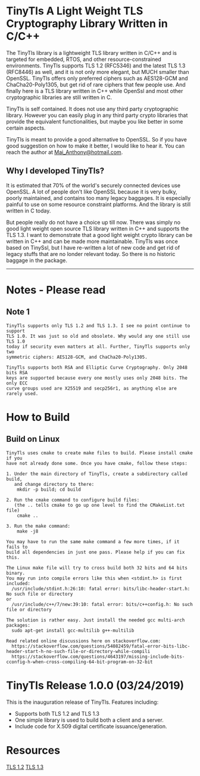 # TinyTls A Light Weight TLS Cryptography Library Written in C/C++

The TinyTls library is a lightweight TLS library written in C/C++ and is targeted
for embedded, RTOS, and other resource-constrained environments.
TinyTls supports TLS 1.2 (RFC5346) and the latest TLS 1.3 (RFC8446) as well, and
it is not only more elegant, but MUCH smaller than OpenSSL. TinyTls offers only
preferred ciphers such as AES128-GCM and ChaCha20-Poly1305, but get rid of rare
ciphers that few people use. And finally here is a TLS library written in C++
while OpenSsl and most other cryptographic libraries are still written in C.

TinyTls is self contained. It does not use any third party cryptographic library.
However you can easily plug in any third party crypto libraries that provide the
equivalent functionalities, but maybe you like better in some certain aspects.

TinyTls is meant to provide a good alternative to OpenSSL. So if you have good
suggestion on how to make it better, I would like to hear it. You can reach
the author at Mai_Anthony@hotmail.com.

## Why I developed TinyTls?
It is estimated that 70% of the world's securely connected devices use OpenSSL.
A lot of people don't like OpenSSL because it is very bulky, poorly maintained,
and contains too many legacy baggages. It is especially painful to use on some
resource constraint platforms. And the library is still written in C today.

But people really do not have a choice up till now. There was simply no good
light weight open source TLS library written in C++ and supports the TLS 1.3.
I want to demonstrate that a good light weight crypto library can be written
in C++ and can be made more maintainable. TinyTls was once based on TinySsl,
but I have re-written a lot of new code and get rid of legacy stuffs that are
no londer relevant today. So there is no historic baggage in the package.

***

# Notes - Please read

## Note 1
```
TinyTls supports only TLS 1.2 and TLS 1.3. I see no point continue to support
TLS 1.0. It was just so old and obsolete. Why would any one still use TLS 1.0
today if security even matters at all. Further, TinyTls supports only two
symmetric ciphers: AES128-GCM, and ChaCha20-Poly1305.

TinyTls supports both RSA and Elliptic Curve Cryptography. Only 2048 bits RSA
keys are supported because every one mostly uses only 2048 bits. The only ECC
curve groups used are X25519 and secp256r1, as anything else are rarely used.
```

# How to Build

## Build on Linux
```
TinyTls uses cmake to create make files to build. Please install cmake if you
have not already done some. Once you have cmake, follow these steps:

1. Under the main directory of TinyTls, create a subdirectory called build,
   and change directory to there:
    mkdir -p build; cd build

2. Run the cmake command to configure build files:
   (the .. tells cmake to go up one level to find the CMakeList.txt file)
    cmake ..

3. Run the make command:
    make -j8

You may have to run the same make command a few more times, if it fails to
build all dependencies in just one pass. Please help if you can fix this.

The Linux make file will try to cross build both 32 bits and 64 bits binary.
You may run into compile errors like this when <stdint.h> is first included:
  /usr/include/stdint.h:26:10: fatal error: bits/libc-header-start.h: No such file or directory
or
  /usr/include/c++/7/new:39:10: fatal error: bits/c++config.h: No such file or directory

The solution is rather easy. Just install the needed gcc multi-arch packages:
  sudo apt-get install gcc-multilib g++-multilib

Read related online discussions here on stackoverflow.com:
  https://stackoverflow.com/questions/54082459/fatal-error-bits-libc-header-start-h-no-such-file-or-directory-while-compili
  https://stackoverflow.com/questions/4643197/missing-include-bits-cconfig-h-when-cross-compiling-64-bit-program-on-32-bit
```

# TinyTls Release 1.0.0 (03/24/2019)

This is the inauguration release of TinyTls. Features including:

* Supports both TLS 1.2 and TLS 1.3
* One simple library is used to build both a client and a server.
* Include code for X.509 digital certificate issuance/generation.

# Resources

[TLS 1.2](https://tools.ietf.org/html/rfc5246)
[TLS 1.3](https://tools.ietf.org/html/rfc8446)
